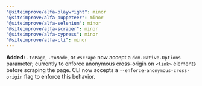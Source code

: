 ```yaml
---
"@siteimprove/alfa-playwright": minor
"@siteimprove/alfa-puppeteer": minor
"@siteimprove/alfa-selenium": minor
"@siteimprove/alfa-scraper": minor
"@siteimprove/alfa-cypress": minor
"@siteimprove/alfa-cli": minor
---
```


**Added:** `.toPage`, `.toNode`, or `#scrape` now accept a `dom.Native.Options` parameter; currently to enforce anonymous cross-origin on `<link>` elements before scraping the page. CLI now accepts a `--enforce-anonymous-cross-origin` flag to enforce this behavior.
